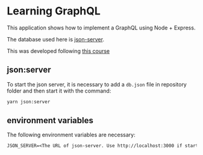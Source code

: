 # Learning GraphQL

This application shows how to implement a GraphQL using Node + Express.

The database used here is [json-server](https://github.com/typicode/json-server).

This was developed following [this course](https://www.udemy.com/graphql-with-react-course/)

## json:server

To start the json server, it is necessary to add a `db.json` file in repository folder and then start it with the command:

```bash
yarn json:server
```

## environment variables

The following environment variables are necessary:

```txt
JSON_SERVER=<The URL of json-server. Use http://localhost:3000 if starting the server using yarn json:server>
```
